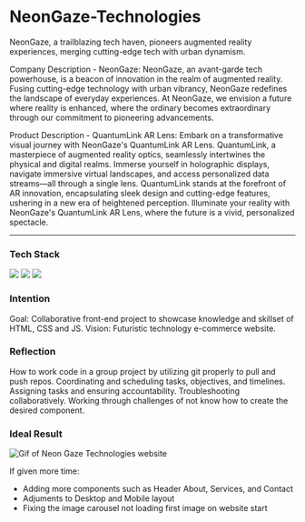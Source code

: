 # NeonGaze-Technologies
NeonGaze, a trailblazing tech haven, pioneers augmented reality experiences, merging cutting-edge tech with urban dynamism.

Company Description - NeonGaze:
NeonGaze, an avant-garde tech powerhouse, is a beacon of innovation in the realm of augmented reality. Fusing cutting-edge technology with urban vibrancy, NeonGaze redefines the landscape of everyday experiences. At NeonGaze, we envision a future where reality is enhanced, where the ordinary becomes extraordinary through our commitment to pioneering advancements.

Product Description - QuantumLink AR Lens:
Embark on a transformative visual journey with NeonGaze's QuantumLink AR Lens. QuantumLink, a masterpiece of augmented reality optics, seamlessly intertwines the physical and digital realms. Immerse yourself in holographic displays, navigate immersive virtual landscapes, and access personalized data streams—all through a single lens. QuantumLink stands at the forefront of AR innovation, encapsulating sleek design and cutting-edge features, ushering in a new era of heightened perception. Illuminate your reality with NeonGaze's QuantumLink AR Lens, where the future is a vivid, personalized spectacle.

---
<h3 align="left">Tech Stack</h3>
  <a href="https://developer.mozilla.org/en-US/docs/Web/HTML"><img src="https://img.shields.io/badge/html5-%23E34F26.svg?style=for-the-badge&logo=html5&logoColor=white"/></a> 
  <a href="https://developer.mozilla.org/en-US/docs/Web/CSS"><img src="https://img.shields.io/badge/css3-%231572B6.svg?style=for-the-badge&logo=css3&logoColor=white"/></a> 
  <a href="https://developer.mozilla.org/en-US/docs/Web/JavaScript"><img src="https://img.shields.io/badge/javascript-%23323330.svg?style=for-the-badge&logo=javascript&logoColor=%23F7DF1E"/></a> 

<h3 align="left">Intention</h3>

Goal: Collaborative front-end project to showcase knowledge and skillset of HTML, CSS and JS.
Vision: Futuristic technology e-commerce website.

<h3 align="left">Reflection</h3>

How to work code in a group project by utilizing git properly to pull and push repos.
Coordinating and scheduling tasks, objectives, and timelines.
Assigning tasks and ensuring accountability.
Troubleshooting collaboratively.
Working through challenges of not know how to create the desired component.

<h3 align="left">Ideal Result</h3>

![Gif of Neon Gaze Technologies website](NGT-GIF.gif)

If given more time:
- Adding more components such as Header About, Services, and Contact
- Adjuments to Desktop and Mobile layout
- Fixing the image carousel not loading first image on website start
